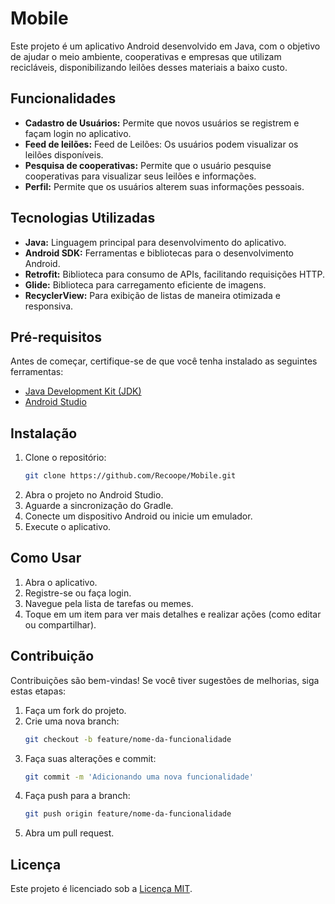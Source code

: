 # Mobile

Este projeto é um aplicativo Android desenvolvido em Java, com o objetivo de ajudar o meio ambiente, cooperativas e empresas que utilizam recicláveis, disponibilizando leilões desses materiais a baixo custo.

## Funcionalidades

- **Cadastro de Usuários:** Permite que novos usuários se registrem e façam login no aplicativo.
- **Feed de leilões:** Feed de Leilões: Os usuários podem visualizar os leilões disponíveis.
- **Pesquisa de cooperativas:**  Permite que o usuário pesquise cooperativas para visualizar seus leilões e informações.
- **Perfil:** Permite que os usuários alterem suas informações pessoais.

## Tecnologias Utilizadas

- **Java:** Linguagem principal para desenvolvimento do aplicativo.
- **Android SDK:** Ferramentas e bibliotecas para o desenvolvimento Android.
- **Retrofit:** Biblioteca para consumo de APIs, facilitando requisições HTTP.
- **Glide:** Biblioteca para carregamento eficiente de imagens.
- **RecyclerView:** Para exibição de listas de maneira otimizada e responsiva.

## Pré-requisitos

Antes de começar, certifique-se de que você tenha instalado as seguintes ferramentas:

- [Java Development Kit (JDK)](https://www.oracle.com/java/technologies/javase-jdk11-downloads.html)
- [Android Studio](https://developer.android.com/studio)

## Instalação

1. Clone o repositório:
   ```bash
   git clone https://github.com/Recoope/Mobile.git
   ```
2. Abra o projeto no Android Studio.
3. Aguarde a sincronização do Gradle.
4. Conecte um dispositivo Android ou inicie um emulador.
5. Execute o aplicativo.

## Como Usar

1. Abra o aplicativo.
2. Registre-se ou faça login.
3. Navegue pela lista de tarefas ou memes.
4. Toque em um item para ver mais detalhes e realizar ações (como editar ou compartilhar).

## Contribuição

Contribuições são bem-vindas! Se você tiver sugestões de melhorias, siga estas etapas:

1. Faça um fork do projeto.
2. Crie uma nova branch:
   ```bash
   git checkout -b feature/nome-da-funcionalidade
   ```
3. Faça suas alterações e commit:
   ```bash
   git commit -m 'Adicionando uma nova funcionalidade'
   ```
4. Faça push para a branch:
   ```bash
   git push origin feature/nome-da-funcionalidade
   ```
5. Abra um pull request.

## Licença

Este projeto é licenciado sob a [Licença MIT](LICENSE).
